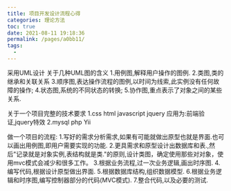 ```yaml
---
title: 项目开发设计流程心得
categories: 理论方法
toc: true
date: 2021-08-11 19:18:36
permalink: /pages/a0bb11/
tags: 
  - 
---
```


采用UML设计
关于几种UML图的含义
1.用例图,解释用户操作的图例.
2.类图,类的继承和关联关系
3.顺序图,表达操作流程的图例,以时间为线索,此实例没有任何故障的操作;
4.状态图,系统的不同状态的转换;
5.协作图,重点表示了对象之间的某些关系.

关于一个项目完整的技术要求
1.css html javascript jquery 应用为:前端验证,jquery特效
2.mysql php Yii


做一个项目的流程:
1.写好的需求分析需求,如果有可能就做出原型也就是界面.也可以画出用例图,即用户需要实现的功能.
2.更具需求和原型设计出数据库和表.,然后"记录就是对象实例,表结构就是类."的原则,设计类图，确定使用那些对对象，使用mvc模式会减少和很多工作。
3.根据业务流程,过一次业务逻辑,画出时序图.
4.编写代码,根据设计原型做出界面.
5.根据数据库结构,组织数据模型.
6.根据业务逻辑和时序图,编写控制器部分的代码(MVC模式).
7.整合代码,以及必要的测试.
